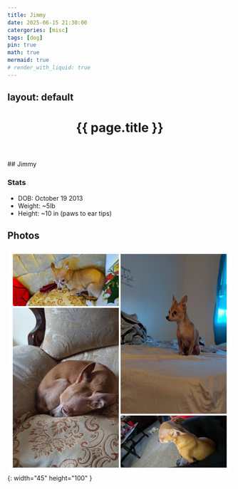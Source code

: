 ```yaml
---
title: Jimmy
date: 2025-06-15 21:30:00 
catergories: [misc]
tags: [dog]
pin: true
math: true
mermaid: true
# render_with_liquid: true
---
```


layout: default
---
<div class="post">
  <header class="post-header">
    <h1 class="post-title">{{ page.title }}</h1>
  </header>
  <article class="post-content">
    ## Jimmy 

### Stats
- DOB: October 19 2013
- Weight: ~5lb
- Height: ~10 in (paws to ear tips)

## Photos

![Jimmy Collage](/assets/img/Jimmy_collage.jpg){: width="45" height="100" }


[^footnote]: The footnote source
  </article>
</div>


